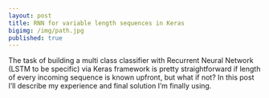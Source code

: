 ```yaml
---
layout: post
title: RNN for variable length sequences in Keras
bigimg: /img/path.jpg
published: true
---
```


The task of building a multi class classifier with Recurrent Neural Network (LSTM to be specific) via Keras framework is pretty straightforward if length of every incoming sequence is known upfront, but what if not? In this post I’ll describe my experience and  final solution I’m finally using.
